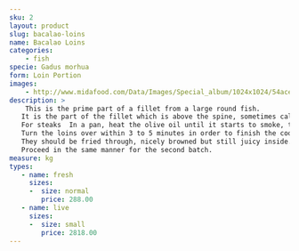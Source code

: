 ```yaml
---
sku: 2
layout: product
slug: bacalao-loins
name: Bacalao Loins
categories:
    - fish
specie: Gadus morhua
form: Loin Portion
images:
    - http://www.midafood.com/Data/Images/Special_album/1024x1024/54ace5b24635a495.JPG
description: >
    This is the prime part of a fillet from a large round fish.
   It is the part of the fillet which is above the spine, sometimes called the top back loin.
   For steaks  In a pan, heat the olive oil until it starts to smoke, then put in 4 pieces of bacalao -  it is best to fry them in batches so that the oil maintains the ideal temperature.
   Turn the loins over within 3 to 5 minutes in order to finish the cooking.
   They should be fried through, nicely browned but still juicy inside.
   Proceed in the same manner for the second batch.
measure: kg
types:
   - name: fresh
     sizes:
     -  size: normal
        price: 288.00
   - name: live
     sizes:
     -  size: small
        price: 2818.00
---
```

